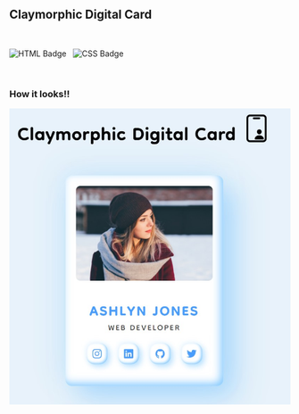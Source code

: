 ## Claymorphic Digital Card

<br />

![HTML Badge](https://img.shields.io/badge/HTML5-E34F26?style=for-the-badge&logo=html5&logoColor=white) &nbsp; 
![CSS Badge](https://img.shields.io/badge/CSS3-1572B6?style=for-the-badge&logo=css3&logoColor=white) &nbsp;

<br />


### How it looks!!

![screenshot](https://github.com/Lakshit-Chiranjiv/Web-Dev-Shorts/blob/main/Claymorphic%20Digital%20Card/assets/sitess.png.jpg)
